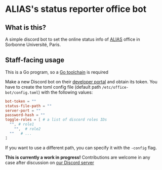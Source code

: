 # ALIAS's status reporter office bot

## What is this?
A simple discord bot to set the online status info of [ALIAS](https://alias-asso.fr) office in Sorbonne Université, Paris.

## Staff-facing usage
This is a Go program, so a [Go toolchain](https://go.dev/) is required

Make a new Discord bot on their [developer portal](https://discord.com/developers/applications) and obtain its token.
You have to create the toml config file (default path `/etc/office-bot/config.toml`) with the following values:

```toml
bot-token = ""
status-file-path = ""
server-port = ""
password-hash = ""
toggle-roles = [ # a list of discord roles IDs
  "", # role1
	"",  # role2
  ""   # ...
]
```

If you want to use a different path, you can specify it with the `-config` flag.

**This is currently a work in progress!** Contributions are welcome in any case after discussion on [our Discord server](https://discord.gg/Qq6u8Mz)
